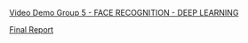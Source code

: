 [Video Demo Group 5 - FACE RECOGNITION - DEEP LEARNING](https://www.youtube.com/watch?v=zH3CABWSZDY)

[Final Report](https://1drv.ms/w/s!AlGro1_CGfCug08-zR7jhijgjcXD)
